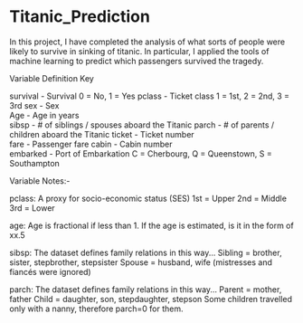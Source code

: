 # Titanic_Prediction
In this project, I have completed the analysis of what sorts of people were likely to survive in sinking of titanic. In particular, I applied the tools of machine learning to predict which passengers survived the tragedy.


Variable      	 Definition	Key

survival	  -    Survival	0 = No, 1 = Yes
pclass	    -    Ticket class  1 = 1st, 2 = 2nd, 3 = 3rd
sex	        -    Sex	
Age	        - 	 Age in years	
sibsp	      -  	 # of siblings / spouses aboard the Titanic	
parch	      -  	 # of parents / children aboard the Titanic	
ticket	    -	   Ticket number	
fare	      - 	 Passenger fare	
cabin	      - 	 Cabin number	
embarked    -	   Port of Embarkation	C = Cherbourg, Q = Queenstown, S = Southampton

Variable Notes:-

pclass: A proxy for socio-economic status (SES)
1st = Upper
2nd = Middle
3rd = Lower

age: Age is fractional if less than 1. If the age is estimated, is it in the form of xx.5

sibsp: The dataset defines family relations in this way...
Sibling = brother, sister, stepbrother, stepsister
Spouse = husband, wife (mistresses and fiancés were ignored)

parch: The dataset defines family relations in this way...
Parent = mother, father
Child = daughter, son, stepdaughter, stepson
Some children travelled only with a nanny, therefore parch=0 for them.
